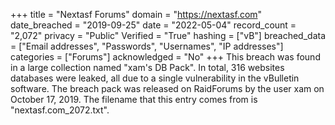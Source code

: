 +++
title = "Nextasf Forums"
domain = "https://nextasf.com"
date_breached = "2019-09-25"
date = "2022-05-04"
record_count = "2,072"
privacy = "Public"
Verified = "True"
hashing = ["vB"]
breached_data = ["Email addresses", "Passwords", "Usernames", "IP addresses"]
categories = ["Forums"]
acknowledged = "No"
+++
This breach was found in a large collection named "xam's DB Pack". In total, 316 websites databases were leaked, all due to a single vulnerability in the vBulletin software. The breach pack was released on RaidForums by the user xam on October 17, 2019. The filename that this entry comes from is "nextasf.com_2072.txt".

